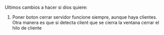 Ultimos cambios a hacer si dios quiere:

1. Poner boton cerrar servidor funcione siempre, aunque haya clientes. Otra manera es que si detecta client que se cierra la ventana cerrar el hilo de cliente
